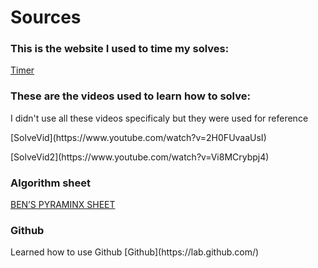 # Sources

### This is the website I used to time my solves:
[Timer](https://ruwix.com/online-rubiks-stopwatch-timer/)

### These are the videos used to learn how to solve:
<p>
 I didn't use all these videos specificaly but they were used for reference
 </p>
[SolveVid](https://www.youtube.com/watch?v=2H0FUvaaUsI)
<p>
[SolveVid2](https://www.youtube.com/watch?v=Vi8MCrybpj4)

### Algorithm sheet
[BEN’S PYRAMINX SHEET](https://solve-that-cube.weebly.com/uploads/8/6/6/0/86607378/bens_pyraminx_sheet.pdf)

### Github
<p>Learned how to use Github
[Github](https://lab.github.com/)
